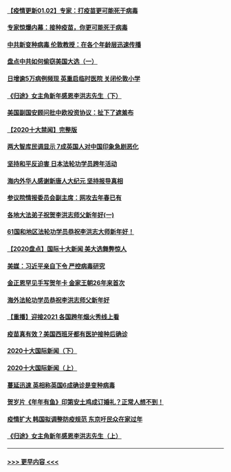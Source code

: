 #### [【疫情更新01.02】专家：打疫苗更可能死于病毒](../pages/prog202/a103020001.md?t=01021901) 
#### [专家惊爆内幕：接种疫苗，你更可能死于病毒](../pages/prog202/a103023064.md?t=01021901) 
#### [中共新变种病毒 伦敦教授：在各个年龄层迅速传播](../pages/prog202/a103022988.md?t=01021901) 
#### [盘点中共如何偷窃美国大选（一）](../pages/prog202/a103022824.md?t=01021901) 
#### [日增逾5万病例频现 英重启临时医院 关闭伦敦小学](../pages/prog202/a103022811.md?t=01021901) 
#### [《归途》女主角新年感恩李洪志先生（下）](../pages/prog202/a103022765.md?t=01021901) 
#### [美国副国安顾问批中欧投资协议：扯下了遮羞布](../pages/prog202/a103022705.md?t=01021901) 
#### [【2020十大禁闻】完整版](../pages/prog202/a103022702.md?t=01021901) 
#### [两大智库民调显示 7成英国人对中国印象急剧恶化](../pages/prog202/a103022686.md?t=01021901) 
#### [坚持和平反迫害  日本法轮功学员跨年活动](../pages/prog202/a103022530.md?t=01021901) 
#### [海内外华人感谢新唐人大纪元 坚持报导真相](../pages/prog202/a103022538.md?t=01021901) 
#### [参议院情报委员会副主席：网攻去年春已有](../pages/prog202/a103022535.md?t=01021901) 
#### [各地大法弟子祝贺李洪志师父新年好(一)](../pages/prog202/a103022456.md?t=01021901) 
#### [61国和地区法轮功学员恭祝李洪志大师新年好！](../pages/prog202/a103022268.md?t=01021901) 
#### [【2020盘点】国际十大新闻 美大选舞弊惊人](../pages/prog202/a103022226.md?t=01021901) 
#### [美媒：习近平亲自下令 严控病毒研究](../pages/prog202/a103022179.md?t=01021901) 
#### [金正恩罕见手写贺年卡 金家王朝26年来首次](../pages/prog202/a103022106.md?t=01021901) 
#### [海外法轮功学员恭祝李洪志师父新年好](../pages/prog202/a103022043.md?t=01021901) 
#### [【重播】迎接2021 各国跨年烟火秀线上看](../pages/prog202/a103021776.md?t=01021901) 
#### [疫苗真有效？美国西班牙都有医护接种后确诊](../pages/prog202/a103021963.md?t=01021901) 
#### [2020十大国际新闻（下）](../pages/prog202/a103021915.md?t=01021901) 
#### [2020十大国际新闻（上）](../pages/prog202/a103021902.md?t=01021901) 
#### [蔓延迅速 英相称英国6成确诊是变种病毒](../pages/prog202/a103021895.md?t=01021901) 
#### [贺岁片《年年有鱼》印第安土鸡成订婚礼？正常人想不到！](../pages/prog202/a103021631.md?t=01021901) 
#### [疫情扩大 韩国拟调整防疫规范 东京吁民众在家过年](../pages/prog202/a103021514.md?t=01021901) 
#### [《归途》女主角新年感恩李洪志先生（上）](../pages/prog202/a103021526.md?t=01021901) 

----
#### [ >>> 更早内容 <<< ](../indexes/prog202-earlier.md)
